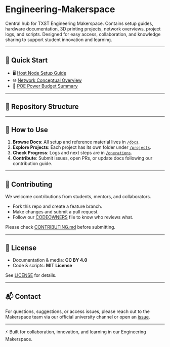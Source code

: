 # Engineering-Makerspace
Central hub for TXST Engineering Makerspace. Contains setup guides, hardware documentation, 3D printing projects, network overviews, project logs, and scripts. Designed for easy access, collaboration, and knowledge sharing to support student innovation and learning.

---

## 📖 Quick Start

- 🖥️ [Host Node Setup Guide](docs/host-node/setup_guide.md)
- 🌐 [Network Conceptual Overview](docs/network/conceptual_overview.md)
- 🔌 [POE Power Budget Summary](docs/hardware/poe_power_budget.md)

---

## 📂 Repository Structure

---

## 🚀 How to Use

1. **Browse Docs**: All setup and reference material lives in [`/docs`](docs/).
2. **Explore Projects**: Each project has its own folder under [`/projects`](projects/).
3. **Check Progress**: Logs and next steps are in [`/operations`](operations/).
4. **Contribute**: Submit issues, open PRs, or update docs following our contribution guide.

---

## 🤝 Contributing

We welcome contributions from students, mentors, and collaborators.
- Fork this repo and create a feature branch.
- Make changes and submit a pull request.
- Follow our [CODEOWNERS](.github/CODEOWNERS) file to know who reviews what.

Please check [CONTRIBUTING.md](CONTRIBUTING.md) before submitting.

---

## 📜 License

- Documentation & media: **CC BY 4.0**
- Code & scripts: **MIT License**

See [LICENSE](LICENSE) for details.

---

## 📬 Contact

For questions, suggestions, or access issues, please reach out to the Makerspace team via our official university channel or open an [issue](../../issues).

---

⚡ Built for collaboration, innovation, and learning in our Engineering Makerspace.

